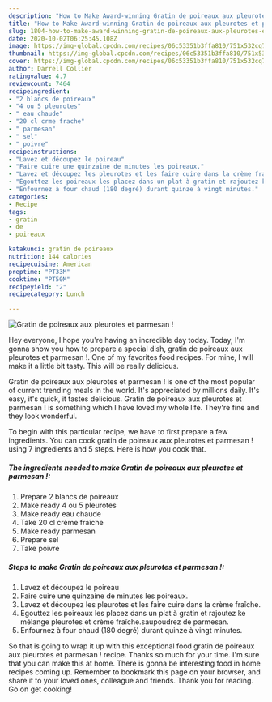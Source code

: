 ```yaml
---
description: "How to Make Award-winning Gratin de poireaux aux pleurotes et parmesan !"
title: "How to Make Award-winning Gratin de poireaux aux pleurotes et parmesan !"
slug: 1804-how-to-make-award-winning-gratin-de-poireaux-aux-pleurotes-et-parmesan
date: 2020-10-02T06:25:45.108Z
image: https://img-global.cpcdn.com/recipes/06c53351b3ffa810/751x532cq70/gratin-de-poireaux-aux-pleurotes-et-parmesan-photo-principale-de-la-recette.jpg
thumbnail: https://img-global.cpcdn.com/recipes/06c53351b3ffa810/751x532cq70/gratin-de-poireaux-aux-pleurotes-et-parmesan-photo-principale-de-la-recette.jpg
cover: https://img-global.cpcdn.com/recipes/06c53351b3ffa810/751x532cq70/gratin-de-poireaux-aux-pleurotes-et-parmesan-photo-principale-de-la-recette.jpg
author: Darrell Collier
ratingvalue: 4.7
reviewcount: 7464
recipeingredient:
- "2 blancs de poireaux"
- "4 ou 5 pleurotes"
- " eau chaude"
- "20 cl crme frache"
- " parmesan"
- " sel"
- " poivre"
recipeinstructions:
- "Lavez et découpez le poireau"
- "Faire cuire une quinzaine de minutes les poireaux."
- "Lavez et découpez les pleurotes et les faire cuire dans la crème fraîche."
- "Égouttez les poireaux les placez dans un plat à gratin et rajoutez ke mélange pleurotes et crème fraîche.saupoudrez de parmesan."
- "Enfournez à four chaud (180 degré) durant quinze à vingt minutes."
categories:
- Recipe
tags:
- gratin
- de
- poireaux

katakunci: gratin de poireaux 
nutrition: 144 calories
recipecuisine: American
preptime: "PT33M"
cooktime: "PT50M"
recipeyield: "2"
recipecategory: Lunch

---
```



![Gratin de poireaux aux pleurotes et parmesan !](https://img-global.cpcdn.com/recipes/06c53351b3ffa810/751x532cq70/gratin-de-poireaux-aux-pleurotes-et-parmesan-photo-principale-de-la-recette.jpg)

Hey everyone, I hope you're having an incredible day today. Today, I'm gonna show you how to prepare a special dish, gratin de poireaux aux pleurotes et parmesan !. One of my favorites food recipes. For mine, I will make it a little bit tasty. This will be really delicious.

Gratin de poireaux aux pleurotes et parmesan ! is one of the most popular of current trending meals in the world. It's appreciated by millions daily. It's easy, it's quick, it tastes delicious. Gratin de poireaux aux pleurotes et parmesan ! is something which I have loved my whole life. They're fine and they look wonderful.




To begin with this particular recipe, we have to first prepare a few ingredients. You can cook gratin de poireaux aux pleurotes et parmesan ! using 7 ingredients and 5 steps. Here is how you cook that.

<!--inarticleads1-->

##### The ingredients needed to make Gratin de poireaux aux pleurotes et parmesan !:

1. Prepare 2 blancs de poireaux
1. Make ready 4 ou 5 pleurotes
1. Make ready  eau chaude
1. Take 20 cl crème fraîche
1. Make ready  parmesan
1. Prepare  sel
1. Take  poivre




<!--inarticleads2-->

##### Steps to make Gratin de poireaux aux pleurotes et parmesan !:

1. Lavez et découpez le poireau
1. Faire cuire une quinzaine de minutes les poireaux.
1. Lavez et découpez les pleurotes et les faire cuire dans la crème fraîche.
1. Égouttez les poireaux les placez dans un plat à gratin et rajoutez ke mélange pleurotes et crème fraîche.saupoudrez de parmesan.
1. Enfournez à four chaud (180 degré) durant quinze à vingt minutes.




So that is going to wrap it up with this exceptional food gratin de poireaux aux pleurotes et parmesan ! recipe. Thanks so much for your time. I'm sure that you can make this at home. There is gonna be interesting food in home recipes coming up. Remember to bookmark this page on your browser, and share it to your loved ones, colleague and friends. Thank you for reading. Go on get cooking!
